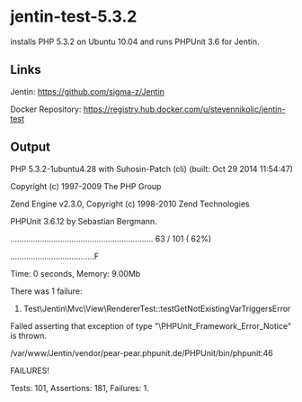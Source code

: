jentin-test-5.3.2
=================

installs PHP 5.3.2 on Ubuntu 10.04 and runs PHPUnit 3.6 for Jentin.


Links
---

Jentin: https://github.com/sigma-z/Jentin

Docker Repository: https://registry.hub.docker.com/u/stevennikolic/jentin-test

Output
---

PHP 5.3.2-1ubuntu4.28 with Suhosin-Patch (cli) (built: Oct 29 2014 11:54:47)

Copyright (c) 1997-2009 The PHP Group

Zend Engine v2.3.0, Copyright (c) 1998-2010 Zend Technologies


PHPUnit 3.6.12 by Sebastian Bergmann.

...............................................................  63 / 101 ( 62%)

.....................................F

Time: 0 seconds, Memory: 9.00Mb

There was 1 failure:

1) Test\Jentin\Mvc\View\RendererTest::testGetNotExistingVarTriggersError

Failed asserting that exception of type "\PHPUnit_Framework_Error_Notice" is thrown.

/var/www/Jentin/vendor/pear-pear.phpunit.de/PHPUnit/bin/phpunit:46

FAILURES!

Tests: 101, Assertions: 181, Failures: 1.
